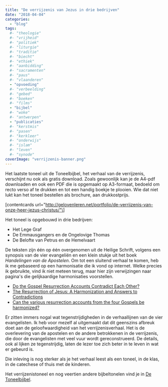 ```yaml
---
title: "De verrijzenis van Jezus in drie bedrijven"
date: "2018-04-04"
categories: 
  - "blog"
tags:
  #- "theologie"
  #- "vrijheid"
  #- "politiek"
  #- "liturgie"
  #- "traditie"
  #- "biecht"
  #- "ethiek"
  #- "aanbidding"
  #- "sacramenten"
  #- "paus"
  #- "vlaanderen"
  - "opvoeding"
  #- "verbeelding"
  #- "gebed"
  #- "boeken"
  #- "films"
  - "bijbel"
  #- "woke"
  #- "antwerpen"
  - "publicaties"
  #- "kerstmis"
  #- "pasen"
  #- "kerkleer"
  #- "onderwijs"
  #- "islam"
  #- "leven"
  #- "synode"
coverImage: "verrijzenis-banner.png"
---
```


Het laatste toneel uit de Toneelbijbel, het verhaal van de verrijzenis, verschijnt nu ook als gratis download. Zoals gewoonlijk kan je de A4-pdf downloaden en ook een PDF die is opgemaakt op A3-formaat, bedoeld om recto verso af te drukken en tot een handig boekje te plooien. Wie dat niet lukt kan het toneel bestellen als brochure, aan drukkostprijs.

\[contentcards url="http://gelovenleren.net/portfolio/de-verrijzenis-van-onze-heer-jezus-christus/"\]

Het toneel is opgebouwd in drie bedrijven:

- Het Lege Graf
- De Emmausgangers en de Ongelovige Thomas
- De Belofte van Petrus en de Hemelvaart

De teksten zijn één op één overgenomen uit de Heilige Schrift, volgens een synopsis van de vier evangeliën en een klein stukje uit het boek _Handelingen van de Apostelen_. Om tot een sluitend verhaal te komen, heb ik me gebaseerd op een harmonisatie die ik vond op internet. Welke precies ik gebruikte, vind ik niet meteen terug, maar hier zijn verwijzingen naar pagina's die gelijkaardige harmonisaties voorstellen.

- [Do the Gospel Resurrection Accounts Contradict Each Other?](https://www.compellingtruth.org/resurrection-accounts.html)
- [The Resurrection of Jesus: A Harmonization and Answers to Contradictions](https://www.rationalchristianity.net/resur_harmony.html)
- [Can the various resurrection accounts from the four Gospels be harmonized?](https://www.gotquestions.org/resurrection-accounts.html)

Er zitten immers nogal wat tegenstrijdigheden in de verhaallijnen van de vier evangelisten. Ik heb voor mezelf al uitgemaakt dat dit geenszins afbreuk doet aan de geloofwaardigheid van het verrijzenisverhaal. Het is de overlevering van de apostelen en de andere betrokkenen in de verrijzenis, die door de evangelisten met veel vuur wordt gereconstrueerd. De details, ook al lijken ze tegenstrijdig, laten de lezer toe zich beter in te leven in wat er gebeurd is.

Die inleving is nog sterker als je het verhaal leest als een toneel, in de klas, in de catechese of thuis met de kinderen.

Het verrijzenistoneel en nog veertien andere bijbeltonelen vind je in [De Toneelbijbel](http://toneelbijbel.gelovenleren.net/).

